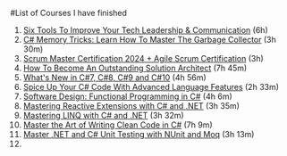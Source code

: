 #List of Courses I have finished

1. [Six Tools To Improve Your Tech Leadership & Communication](https://www.udemy.com/course/how-to-become-an-outstanding-tech-leader) (6h)
2. [C# Memory Tricks: Learn How To Master The Garbage Collector](https://www.udemy.com/course/csharp-memory-tricks-learn-how-to-master-the-garbage-collector) (3h 30m)
3. [Scrum Master Certification 2024 + Agile Scrum Certification](https://www.udemy.com/course/scrum-certification) (3h)
4. [How To Become An Outstanding Solution Architect](https://www.udemy.com/course/how-to-become-an-outstanding-solution-architect) (7h 45m)
5. [What's New in C#7, C#8, C#9 and C#10](https://www.udemy.com/course/csharp7-whats-new) (4h 56m)
6. [Spice Up Your C# Code With Advanced Language Features](https://www.udemy.com/course/spice-up-your-csharp-code-with-advanced-language-features) (2h 33m)
7. [Software Design: Functional Programming in C#](https://www.udemy.com/course/functional-csharp) (4h 6m)
8. [Mastering Reactive Extensions with C# and .NET](https://www.udemy.com/course/rxdotnet) (3h 35m)
9. [Mastering LINQ with C# and .NET](https://www.udemy.com/course/linqlinq) (3h 32m)
10. [Master the Art of Writing Clean Code in C#](https://www.udemy.com/course/clean-code-csharp) (7h 9m)
11. [Master .NET and C# Unit Testing with NUnit and Moq](https://www.udemy.com/course/nunit-moq/) (3h 13m)
12. 



